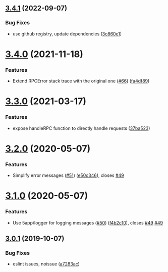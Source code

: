 ## [3.4.1](https://github.com/5app/buslane/compare/v3.4.0...v3.4.1) (2022-09-07)


### Bug Fixes

* use github registry, update dependencies ([3c860e1](https://github.com/5app/buslane/commit/3c860e1ccc8f81b7eba4519990a4e00bd2d4eca6))

# [3.4.0](https://github.com/5app/buslane/compare/v3.3.0...v3.4.0) (2021-11-18)


### Features

* Extend RPCError stack trace with the original one ([#66](https://github.com/5app/buslane/issues/66)) ([fa4df89](https://github.com/5app/buslane/commit/fa4df89d2559b6b3b546467e8f73f46b88a94f36))

# [3.3.0](https://github.com/5app/buslane/compare/v3.2.0...v3.3.0) (2021-03-17)


### Features

* expose handleRPC function to directly handle requests ([37ba523](https://github.com/5app/buslane/commit/37ba523ae1726fc60c4b4581f84ced6be38caa0d))

# [3.2.0](https://github.com/5app/buslane/compare/v3.1.0...v3.2.0) (2020-05-07)


### Features

* Simplify error messages ([#51](https://github.com/5app/buslane/issues/51)) ([e50c346](https://github.com/5app/buslane/commit/e50c34696322d8d3ea7566070d66bea876245b72)), closes [#49](https://github.com/5app/buslane/issues/49)

# [3.1.0](https://github.com/5app/buslane/compare/v3.0.1...v3.1.0) (2020-05-07)


### Features

* Use 5app/logger for logging messages ([#50](https://github.com/5app/buslane/issues/50)) ([f4b2c10](https://github.com/5app/buslane/commit/f4b2c10550d66c9b0f139d857460939dd1f29f42)), closes [#49](https://github.com/5app/buslane/issues/49) [#49](https://github.com/5app/buslane/issues/49)

## [3.0.1](https://github.com/5app/buslane/compare/v3.0.0...v3.0.1) (2019-10-07)


### Bug Fixes

* eslint issues, noissue ([a7283ac](https://github.com/5app/buslane/commit/a7283ac))
